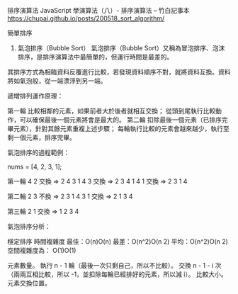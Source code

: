 排序演算法
JavaScript 學演算法（八）- 排序演算法 – 竹白記事本
https://chupai.github.io/posts/200518_sort_algorithm/

簡單排序
1. 氣泡排序（Bubble Sort）
氣泡排序（Bubble Sort）又稱為冒泡排序、泡沫排序，是排序演算法中最簡單的，但運行時間是最差的。

其排序方式為相臨資料反覆進行比較，若發現資料順序不對，就將資料互換。資料將如氣泡般，從一端漂浮到另一端。

遞增排列運作原理：

第一輪
比較相鄰的元素，如果前者大於後者就相互交換；
從頭到尾執行比較動作，可以確保最後一個元素將會是最大的。
第二輪
扣除最後一個元素（已排序完畢元素），針對其餘元素重複上述步驟；
每輪執行比較的元素會越來越少，執行至剩一個元素，排序完畢。

氣泡排序的過程範例：

nums = [4, 2, 3, 1];

第一輪
4 2 交換 => 2 4 3 1
4 3 交換 => 2 3 4 1
4 1 交換 => 2 3 1 4

第二輪
2 3 不換 => 2 3 1 4
3 1 交換 => 2 1 3 4

第三輪
2 1 交換 => 1 2 3 4

氣泡排序分析：

穩定排序
時間複雜度
最佳：O(n)O(n)
最差：O(n^2)O(n 2)
平均：O(n^2)O(n 2)
空間複雜度為： O(1)O(1)

元素數量。
執行 n - 1 輪（最後一次只剩自己，所以不比較）。
交換 n - 1 - i 次（兩兩互相比較，所以 -1，並扣除每輪已經排好的元素，所以減 i）。
比較大小。
元素交換位置。